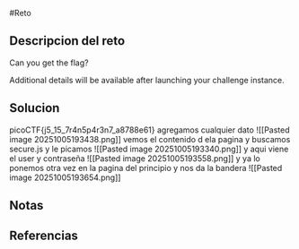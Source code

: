 #Reto 
## Descripcion del reto
Can you get the flag?

Additional details will be available after launching your challenge instance.
## Solucion
picoCTF{j5_15_7r4n5p4r3n7_a8788e61}
agregamos cualquier dato
![[Pasted image 20251005193438.png]]
vemos el contenido d ela pagina y buscamos  secure.js y le picamos
![[Pasted image 20251005193340.png]]
y aqui viene el user y contraseña
![[Pasted image 20251005193558.png]]
y ya lo ponemos otra vez en la pagina del principio y nos da la bandera
![[Pasted image 20251005193654.png]]

## Notas

## Referencias